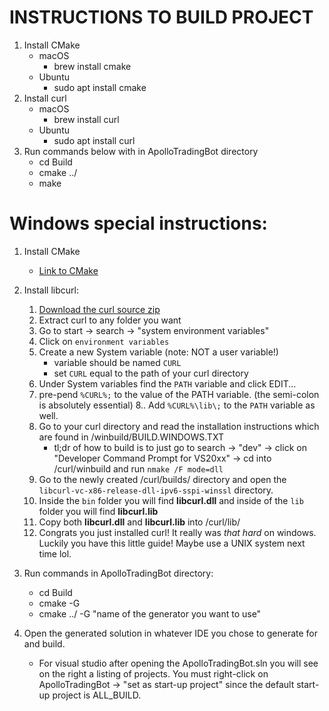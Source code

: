 # INSTRUCTIONS TO BUILD PROJECT

1. Install CMake
    * macOS
        * brew install cmake
    * Ubuntu
        * sudo apt install cmake
2. Install curl
    * macOS
        * brew install curl
    * Ubuntu
        * sudo apt install curl
3. Run commands below with in ApolloTradingBot directory
    * cd Build
    * cmake ../
    * make
    
# Windows special instructions:

1. Install CMake
   * [Link to CMake](https://cmake.org/download/)
   
2. Install libcurl:
      1. [Download the curl source zip](https://curl.haxx.se/download.html)
      2. Extract curl to any folder you want
      3. Go to start -> search -> "system environment variables"
      4. Click on `environment variables`
      5. Create a new System variable (note: NOT a user variable!)
         * variable should be named `CURL`
         * set `CURL` equal to the path of your curl directory
      6. Under System variables find the `PATH` variable and click EDIT...
      7. pre-pend `%CURL%;` to the value of the PATH variable. (the semi-colon is absolutely essential)
      8.. Add `%CURL%\lib\;` to the `PATH` variable as well.
      9. Go to your curl directory and read the installation instructions which are found in /winbuild/BUILD.WINDOWS.TXT
         * tl;dr of how to build is to just go to search -> "dev" -> click on "Developer Command Prompt for VS20xx" -> cd into /curl/winbuild and run `nmake /F mode=dll`
      10. Go to the newly created /curl/builds/ directory and open the `libcurl-vc-x86-release-dll-ipv6-sspi-winssl` directory.
      11. Inside the `bin` folder you will find **libcurl.dll** and inside of the `lib` folder you will find **libcurl.lib** 
      12. Copy both **libcurl.dll** and **libcurl.lib** into /curl/lib/
      13. Congrats you just installed curl! It really was *that hard* on windows. Luckily you have this little guide! Maybe use a UNIX system next time lol.

3. Run commands in ApolloTradingBot directory:
   * cd Build
   * cmake -G
   * cmake ../ -G "name of the generator you want to use"

4. Open the generated solution in whatever IDE you chose to generate for and build.
   * For visual studio after opening the ApolloTradingBot.sln you will see on the right a listing of projects. You must right-click on ApolloTradingBot -> "set as start-up project" since the default start-up project is ALL_BUILD.
